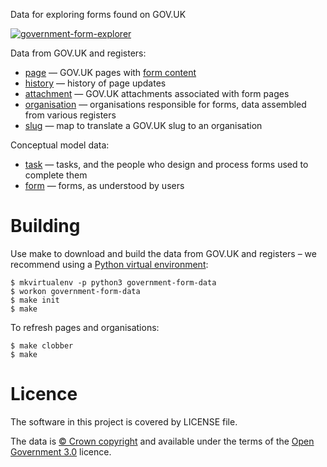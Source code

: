 Data for exploring forms found on GOV.UK

<a href="https://www.flickr.com/photos/psd/34781307466/in/dateposted-ff/" title="government-form-explorer"><img src="https://c1.staticflickr.com/5/4160/34781307466_ef8d5f5574_c.jpg" alt="government-form-explorer"></a>

Data from GOV.UK and registers:

* [page](data/page.tsv) — GOV.UK pages with [form content](https://docs.publishing.service.gov.uk/document-types/form.html)
* [history](data/history.tsv) — history of page updates
* [attachment](data/attachment.tsv) — GOV.UK attachments associated with form pages
* [organisation](data/page.tsv) — organisations responsible for forms, data assembled from various registers
* [slug](data/slug.tsv) — map to translate a GOV.UK slug to an organisation

Conceptual model data:

* [task](data/task.tsv) — tasks, and the people who design and process forms used to complete them
* [form](data/form.tsv) — forms, as understood by users

# Building

Use make to download and build the data from GOV.UK and registers
– we recommend using a [Python virtual environment](http://virtualenvwrapper.readthedocs.org/en/latest/):

    $ mkvirtualenv -p python3 government-form-data
    $ workon government-form-data
    $ make init
    $ make

To refresh pages and organisations:

    $ make clobber
    $ make

# Licence

The software in this project is covered by LICENSE file.

The data is [© Crown copyright](http://www.nationalarchives.gov.uk/information-management/re-using-public-sector-information/copyright-and-re-use/crown-copyright/)
and available under the terms of the [Open Government 3.0](https://www.nationalarchives.gov.uk/doc/open-government-licence/version/3/) licence.
